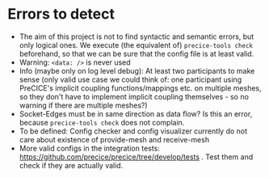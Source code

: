 # Errors to detect

- The aim of this project is not to find syntactic and semantic errors, but only logical ones.
We execute (the equivalent of) `precice-tools check` beforehand, so that we can be sure that the config file is at least
valid.
- Warning: `<data: />` is never used
- Info (maybe only on log level debug): At least two participants to make sense (only valid use case we could think of: one participant using PreCICE's implicit coupling functions/mappings etc. on multiple meshes, so they don't have to implement implicit coupling themselves - so no warning if there are multiple meshes?)
- Socket-Edges must be in same direction as data flow? Is this an error, because `precice-tools check` does not complain.
- To be defined: Config checker and config visualizer currently do not care about existence of provide-mesh and receive-mesh
- More valid configs in the integration tests: https://github.com/precice/precice/tree/develop/tests . Test them and check if they are actually valid.
